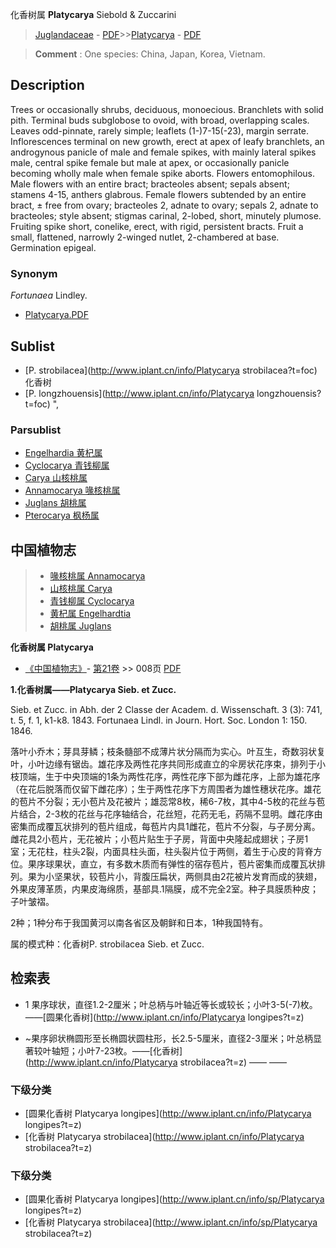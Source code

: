 化香树属 **Platycarya** Siebold & Zuccarini

> [Juglandaceae](http://www.iplant.cn/info/Juglandaceae?t=foc) - [PDF](http://www.iplant.cn/foc/pdf/Juglandaceae.pdf)>>[Platycarya](http://www.iplant.cn/info/Platycarya?t=foc) - [PDF](http://www.iplant.cn/foc/pdf/Platycarya.pdf)

> **Comment** : 
> One species: China, Japan, Korea, Vietnam.

## Description

Trees or occasionally shrubs, deciduous, monoecious. Branchlets with solid pith. Terminal buds subglobose to ovoid, with broad, overlapping scales. Leaves odd-pinnate, rarely simple; leaflets (1-)7-15(-23), margin serrate. Inflorescences terminal on new growth, erect at apex of leafy branchlets, an androgynous panicle of male and female spikes, with mainly lateral spikes male, central spike female but male at apex, or occasionally panicle becoming wholly male when female spike aborts. Flowers entomophilous. Male flowers with an entire bract; bracteoles absent; sepals absent; stamens 4-15, anthers glabrous. Female flowers subtended by an entire bract, ±  free from ovary; bracteoles 2, adnate to ovary; sepals 2, adnate to bracteoles; style absent; stigmas carinal, 2-lobed, short, minutely plumose. Fruiting spike short, conelike, erect, with rigid, persistent bracts. Fruit a small, flattened, narrowly 2-winged nutlet, 2-chambered at base. Germination epigeal.

### Synonym
*Fortunaea* Lindley.

* [Platycarya.PDF](http://www.iplant.cn/foc/pdf/Platycarya.pdf)

## Sublist

* [P.  strobilacea](http://www.iplant.cn/info/Platycarya strobilacea?t=foc)
 化香树
* [P.  longzhouensis](http://www.iplant.cn/info/Platycarya longzhouensis?t=foc) ",

### Parsublist

* [Engelhardia  黄杞属](http://www.iplant.cn/info/Engelhardia?t=foc)
* [Cyclocarya  青钱柳属](http://www.iplant.cn/info/Cyclocarya?t=foc)
* [Carya  山核桃属](http://www.iplant.cn/info/Carya?t=foc)
* [Annamocarya  喙核桃属](http://www.iplant.cn/info/Annamocarya?t=foc)
* [Juglans  胡桃属](http://www.iplant.cn/info/Juglans?t=foc)
* [Pterocarya  枫杨属](http://www.iplant.cn/info/Pterocarya?t=foc)

## 中国植物志

> * [喙核桃属  Annamocarya](Annamocarya-喙核桃属.md)
> * [山核桃属  Carya](Carya-山核桃属.md)
> * [青钱柳属  Cyclocarya](http://www.iplant.cn/info/Cyclocarya?t=z)
> * [黄杞属  Engelhardtia](http://www.iplant.cn/info/Engelhardtia?t=z)
> * [胡桃属  Juglans](http://www.iplant.cn/info/Juglans?t=z)

**化香树属 Platycarya**

* [《中国植物志》](http://www.iplant.cn/frps)- [第21卷](http://www.iplant.cn/frps/vol/21) >> 008页 [PDF](http://www.iplant.cn/frps/pdf/21/008y.pdf)

**1.化香树属——Platycarya Sieb. et Zucc.**

Sieb. et Zucc. in Abh. der 2 Classe der Academ. d. Wissenschaft. 3 (3): 741, t. 5, f. 1, k1-k8. 1843. Fortunaea Lindl. in Journ. Hort. Soc. London 1: 150. 1846.

落叶小乔木；芽具芽鳞；枝条髓部不成薄片状分隔而为实心。叶互生，奇数羽状复叶，小叶边缘有锯齿。雄花序及两性花序共同形成直立的伞房状花序束，排列于小枝顶端，生于中央顶端的1条为两性花序，两性花序下部为雌花序，上部为雄花序（在花后脱落而仅留下雌花序）；生于两性花序下方周围者为雄性穗状花序。雄花的苞片不分裂；无小苞片及花被片；雄蕊常8枚，稀6-7枚，其中4-5枚的花丝与苞片结合，2-3枚的花丝与花序轴结合，花丝短，花药无毛，药隔不显明。雌花序由密集而成覆瓦状排列的苞片组成，每苞片内具1雌花，苞片不分裂，与子房分离。雌花具2小苞片，无花被片；小苞片贴生于子房，背面中央隆起成翅状；子房1室；无花柱，柱头2裂，内面具柱头面，柱头裂片位于两侧，着生于心皮的背脊方位。果序球果状，直立，有多数木质而有弹性的宿存苞片，苞片密集而成覆瓦状排列。果为小坚果状，较苞片小，背腹压扁状，两侧具由2花被片发育而成的狭翅，外果皮薄革质，内果皮海绵质，基部具.1隔膜，成不完全2室。种子具膜质种皮；子叶皱褶。

2种；1种分布于我国黄河以南各省区及朝鲜和日本，1种我国特有。

属的模式种：化香树P. strobilacea Sieb. et Zucc.

## 检索表

* 1 果序球状，直径1.2-2厘米；叶总柄与叶轴近等长或较长；小叶3-5(-7)枚。——[圆果化香树](http://www.iplant.cn/info/Platycarya longipes?t=z)

* ~果序卵状椭圆形至长椭圆状圆柱形，长2.5-5厘米，直径2-3厘米；叶总柄显著较叶轴短；小叶7-23枚。——[化香树](http://www.iplant.cn/info/Platycarya strobilacea?t=z)</td></tr><tr><td>&nbsp;——&nbsp;——&nbsp;</td></tr>
### 下级分类
* [圆果化香树  Platycarya longipes](http://www.iplant.cn/info/Platycarya longipes?t=z)
* [化香树  Platycarya strobilacea](http://www.iplant.cn/info/Platycarya strobilacea?t=z)

### 下级分类
* [圆果化香树  Platycarya longipes](http://www.iplant.cn/info/sp/Platycarya longipes?t=z)
* [化香树  Platycarya strobilacea](http://www.iplant.cn/info/sp/Platycarya strobilacea?t=z)
